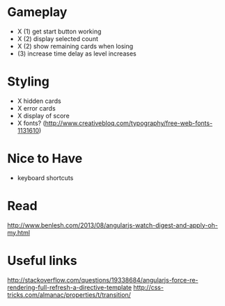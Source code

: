 # Gameplay
* X (1) get start button working
* X (2) display selected count
* X (2) show remaining cards when losing
* (3) increase time delay as level increases

# Styling
* X hidden cards
* X error cards
* X display of score
* X fonts? (http://www.creativebloq.com/typography/free-web-fonts-1131610)

# Nice to Have
* keyboard shortcuts

# Read
http://www.benlesh.com/2013/08/angularjs-watch-digest-and-apply-oh-my.html

# Useful links
http://stackoverflow.com/questions/19338684/angularjs-force-re-rendering-full-refresh-a-directive-template
http://css-tricks.com/almanac/properties/t/transition/